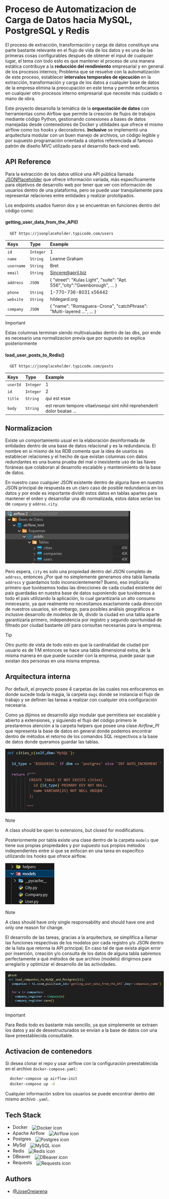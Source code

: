 
# Proceso de Automatizacion de Carga de Datos hacia MySQL, PostgreSQL y Redis

El proceso de extracción, transformación y carga de datos constituye una parte bastante relevante en el flujo de vida de los datos y es una de las primeras cosas configurables después de obtener el input de cualquier lugar, el tema con todo esto es que mantener el proceso de una manera estática contribuye a la **reducción del rendimiento** empresarial y en general de los procesos internos; Problema que se resuelve con la automatización de este proceso, establecer **intervalos temporales de ejecución** en la extracción, transformación y carga de los datos a cualquier base de datos de la empresa elimina la preocupación en este tema y permite enfocarnos en cualquier otro procesos interno empresarial que necesite más cuidado o mano de obra.

Este proyecto desarrolla la temática de la **orquestación de datos** con herramientas como Airflow que permite la creación de flujos de trabajos mediante código Python, gestionando conexiones a bases de datos manejadas desde contenedores de Docker y utilidades que ofrece el mismo airflow como los hooks y decoradores. **Inclusive** se implementó una arquitectura modular con un buen manejo de archivos, un código legible y por supuesto programación orientada a objetos referenciada al famoso patrón de diseño MVC utilizado para el desarrollo back-end web.


## API Reference

Para la extracción de los datos utilicé una API pública llamada [JSONPlaceholder](https://jsonplaceholder.typicode.com/) que ofrece información variada, más específicamente para objetivos de desarrollo web por tener que ver con información de usuarios dentro de una plataforma, pero se puede usar tranquilamente para representar relaciones entre entidades y realizar prototipados.

Los endpoints usados fueron dos y se encuentran en funciones dentro del código como:

#### getting_user_data_from_the_API()

```http
  GET https://jsonplaceholder.typicode.com/users
```

| Keys | Type     | Example                |
| :-------- | :------- | :------------------------- |
| `id` | `Integer` | 1 |
| `name` | `String` | Leanne Graham |
| `username` | `String` | Bret |
| `email` | `String` | Sincere@april.biz |
| `address` | `JSON` | { "street": "Kulas Light", "suite": "Apt. 556","city":"Gwenborough", ... }|
| `phone` | `String` | 1-770-736-8031 x56442 |
| `website` | `String` | hildegard.org |
| `company` | `JSON` | { "name": "Romaguera-Crona", "catchPhrase": "Multi-layered ...", ... }|

> [!IMPORTANT]
> Estas columnas terminan siendo multivaluadas dentro de las dbs, por ende es necesario una normalizacion previa que por supuesto se explica posteriormente

#### load_user_posts_to_Redis()

```http
  GET https://jsonplaceholder.typicode.com/posts
```

| Keys | Type     | Example                       |
| :-------- | :------- | :-------------------------------- |
| `userId`      | `Integer` | 1 |
| `id`      | `Integer` | 2 |
| `title`      | `String` | qui est esse |
| `body`      | `String` | est rerum tempore vitae\nsequi sint nihil reprehenderit dolor beatae ...  |


## Normalizacion

Existe un comportamiento usual en la elaboración desinformada de entidades dentro de una base de datos relacional y es la redundancia. El nombre en sí mismo de los RDB comenta que la idea de usarlos es establecer relaciones y el hecho de que existan columnas con datos redundantes es una buena prueba del mal o inexistente uso de las llaves foráneas que colaboran al desarrollo escalable y mantenimiento de la base de datos.

En nuestro caso cualquier JSON existente dentro de alguna llave en nuestro JSON principal de respuesta es un claro caso de posible redundancia en los datos y por ende es importante dividir estos datos en tablas apartes para mantener el orden y desarrollar una db normalizada, estos datos serían los de `company` y `addres.city`.

<img src='./img/schemas.png'> 

Pero espera, `city` es solo una propiedad dentro del JSON completo de `address`, entonces  ¿Por qué no simplemente generamos otra tabla llamada `address` y guardamos todo inconscientemente? Bueno, eso implicaría primero que tuviésemos todas las direcciones de cada ciudad existente del país guardadas en nuestra base de datos suponiendo que tuviésemos a todo el país utilizando la aplicación, lo cual garantizaría un alto consumo innecesario, ya que realmente no necesitamos exactamente cada dirección de nuestros usuarios, sin embargo, para posibles análisis geográficos e inclusive desarrollo de modelos de IA, dividir la ciudad en una tabla aparte garantizaría primero, independencia por registro y segundo oportunidad de filtrado por ciudad bastante útil para consultas necesarias para la empresa. 

> [!TIP]
> Otro punto de vista de todo esto es que la cardinalidad de ciudad por usuario es de 1:M entonces se hace una tabla dimensional extra, de la misma manera en que puede suceder con la empresa, puede pasar que existan dos personas en una misma empresa.

## Arquitectura interna

Por default, el proyecto posee 4 carpetas de las cuales nos enfocaremos en donde sucede toda la magia, la carpeta `dags` donde se instancia el flujo de trabajo y se definen las tareas a realizar con cualquier otra configuración necesaria.

Como ya dijimos se desarrolló algo modular que permitiera ser escalable y abierto a extensiones, y siguiendo el flujo del código primero le prestaremos atención a la carpeta helpers que posee una clase *Airflow_PI* que representa la base de datos en general donde podemos encontrar dentro de métodos el retorno de los comandos SQL respectivos a la base de datos donde queramos guardar las tablas.

<img src='./img/airflow_pi.png'>

> [!NOTE]
> A class should be open to extensions, but closed for modifications.

Posteriormente por tabla existe una clase dentro de la carpeta `models` que tiene sus propias propiedades y por supuesto sus propios métodos independientes entre sí que se enfocan en una tarea en específico utilizando los hooks que ofrece airflow.

<img src='./img/models.png'> 

> [!NOTE]
> A class should have only single responsability and should have one and only one reason for change.

El desarrollo de las tareas, gracias a la arquitectura, se simplifica a llamar las funciones respectivas de los modelos por cada registro y/o JSON dentro de la lista que retorna la API principal; En caso tal de que exista algún error por inserción, creación y/o consulta de los datos de alguna tabla sabremos perfectamente a qué métodos de que archivo (modelo) dirigirnos para arreglarlo y optimizar el desarrollo de las actividades.

<img src='./img/company_task.png'> 

> [!IMPORTANT]
> Para Redis todo es bastante más sencillo, ya que simplemente se extraen los datos y así de desestructurados se envían a la base de datos con una llave preestablecida consultable.


## Activacion de contenedors

Si desea clonar el repo y usar airflow con la configuración preestablecida en el archivo `docker-compose.yaml`:

```bash
  docker-compose up airflow-init
  docker-compose up -d
```

Cualquier información sobre los usuarios se puede encontrar dentro del mismo archivo `.yaml`.


## Tech Stack

- Docker <image src="https://static-00.iconduck.com/assets.00/docker-icon-512x438-ga1hb37h.png" width=20 align="center" style="margin-left:10px" alt="Docker icon">
- Apache Airflow <image src="https://zimetrics.com/wp-content/uploads/2023/09/apache-airflow.png" width=40 align="center" style="margin-left:10px" alt="Airflow icon">
- Postgres <image src="https://cdn-icons-png.flaticon.com/512/5968/5968342.png" width=20 align="center" style="margin-left:10px" alt="Postgres icon">
- MySql <image src="https://cdn4.iconfinder.com/data/icons/logos-3/181/MySQL-512.png" width=40 align="center" style="margin-left:10px" alt="MySQL icon"> 
- Redis <image src="https://cdn4.iconfinder.com/data/icons/redis-2/1451/Untitled-2-512.png" width=20 align="center" style="margin-left:10px" alt="Redis icon">
- DBeaver <image src="https://static-00.iconduck.com/assets.00/dbeaver-icon-2048x2026-kcj6pqth.png" width=20 align="center" style="margin-left:10px" alt="DBeaver icon">
- Requests <image src="https://upload.wikimedia.org/wikipedia/commons/2/2c/Requests-logo.png" width=20 align="center" style="margin-left:10px" alt="Requests icon">

## Authors

- [@JoseOrejarena](https://www.linkedin.com/in/jose-orejarena/)

